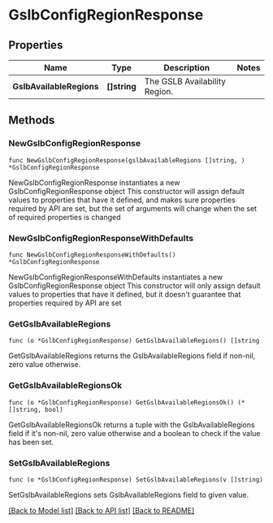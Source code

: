 # GslbConfigRegionResponse

## Properties

Name | Type | Description | Notes
------------ | ------------- | ------------- | -------------
**GslbAvailableRegions** | **[]string** | The GSLB Availability Region. | 

## Methods

### NewGslbConfigRegionResponse

`func NewGslbConfigRegionResponse(gslbAvailableRegions []string, ) *GslbConfigRegionResponse`

NewGslbConfigRegionResponse instantiates a new GslbConfigRegionResponse object
This constructor will assign default values to properties that have it defined,
and makes sure properties required by API are set, but the set of arguments
will change when the set of required properties is changed

### NewGslbConfigRegionResponseWithDefaults

`func NewGslbConfigRegionResponseWithDefaults() *GslbConfigRegionResponse`

NewGslbConfigRegionResponseWithDefaults instantiates a new GslbConfigRegionResponse object
This constructor will only assign default values to properties that have it defined,
but it doesn't guarantee that properties required by API are set

### GetGslbAvailableRegions

`func (o *GslbConfigRegionResponse) GetGslbAvailableRegions() []string`

GetGslbAvailableRegions returns the GslbAvailableRegions field if non-nil, zero value otherwise.

### GetGslbAvailableRegionsOk

`func (o *GslbConfigRegionResponse) GetGslbAvailableRegionsOk() (*[]string, bool)`

GetGslbAvailableRegionsOk returns a tuple with the GslbAvailableRegions field if it's non-nil, zero value otherwise
and a boolean to check if the value has been set.

### SetGslbAvailableRegions

`func (o *GslbConfigRegionResponse) SetGslbAvailableRegions(v []string)`

SetGslbAvailableRegions sets GslbAvailableRegions field to given value.



[[Back to Model list]](../README.md#documentation-for-models) [[Back to API list]](../README.md#documentation-for-api-endpoints) [[Back to README]](../README.md)


